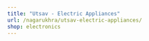 ```yaml
---
title: "Utsav - Electric Appliances"
url: /nagarukhra/utsav-electric-appliances/
shop: electronics
---
```


